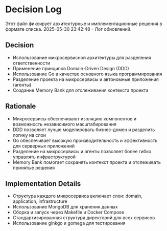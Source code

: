 # Decision Log

Этот файл фиксирует архитектурные и имплементационные решения в формате списка.
2025-05-30 23:42:48 - Лог обновлений.

## Decision

* Использование микросервисной архитектуры для разделения ответственности
* Применение принципов Domain-Driven Design (DDD)
* Использование Go в качестве основного языка программирования
* Разделение проекта на микросервисы и автономные приложения (агенты)
* Создание Memory Bank для отслеживания контекста проекта

## Rationale 

* Микросервисы обеспечивают изоляцию компонентов и возможность независимого масштабирования
* DDD позволяет лучше моделировать бизнес-домен и разделить логику на слои
* Go обеспечивает высокую производительность и эффективность для серверных приложений
* Разделение на микросервисы и агенты позволяет более гибко управлять инфраструктурой
* Memory Bank помогает сохранять контекст проекта и отслеживать принятые решения

## Implementation Details

* Структура каждого микросервиса включает слои: domain, application, infrastructure
* Использование MongoDB для хранения данных
* Сборка и запуск через Makefile и Docker Compose
* Стандартизированная структура директорий для всех сервисов
* Использование ginkgo и gomega для тестирования
